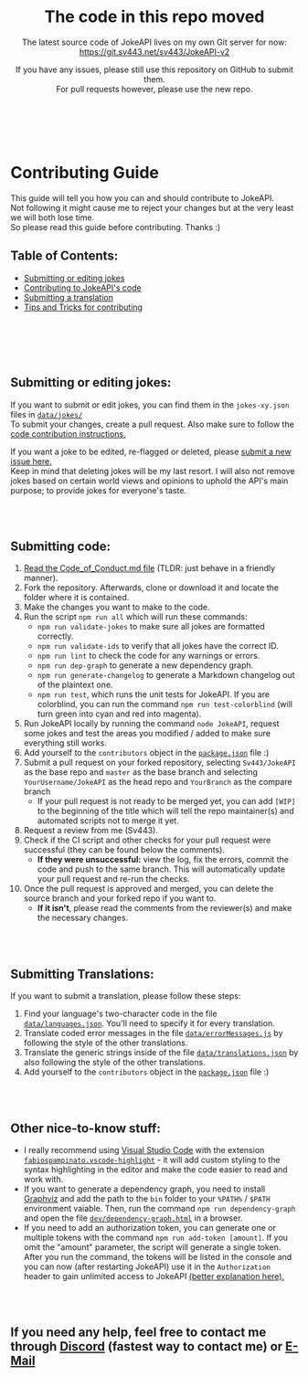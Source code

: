 <div align="center" style="text-align:center">

# The code in this repo moved
The latest source code of JokeAPI lives on my own Git server for now: https://git.sv443.net/sv443/JokeAPI-v2  
  
If you have any issues, please still use this repository on GitHub to submit them.  
For pull requests however, please use the new repo.  

</div>

<br><br><br><br>

# Contributing Guide
This guide will tell you how you can and should contribute to JokeAPI.  
Not following it might cause me to reject your changes but at the very least we will both lose time.  
So please read this guide before contributing. Thanks :)

## Table of Contents:
- [Submitting or editing jokes](#submitting-or-editing-jokes)
- [Contributing to JokeAPI's code](#submitting-code)
- [Submitting a translation](#submitting-translations)
- [Tips and Tricks for contributing](#other-nice-to-know-stuff)

<br><br><br><br>

## Submitting or editing jokes:
If you want to submit or edit jokes, you can find them in the `jokes-xy.json` files in [`data/jokes/`](../data/jokes/)  
To submit your changes, create a pull request. Also make sure to follow the [code contribution instructions.](#submitting-code)  
  
If you want a joke to be edited, re-flagged or deleted, please [submit a new issue here.](https://github.com/Sv443/JokeAPI/issues/new?assignees=Sv443&labels=joke+edit&template=3_edit_a_joke.md)  
Keep in mind that deleting jokes will be my last resort. I will also not remove jokes based on certain world views and opinions to uphold the API's main purpose; to provide jokes for everyone's taste.  
<!-- TODO: provide source of dark jokes, since this is fully transparent and open source software -->

<br><br>

## Submitting code:
1. [Read the Code_of_Conduct.md file](./Code_of_Conduct.md) (TLDR: just behave in a friendly manner).
2. Fork the repository. Afterwards, clone or download it and locate the folder where it is contained.
3. Make the changes you want to make to the code.
4. Run the script `npm run all` which will run these commands:
    - `npm run validate-jokes` to make sure all jokes are formatted correctly.
    - `npm run validate-ids` to verify that all jokes have the correct ID.
    - `npm run lint` to check the code for any warnings or errors.
    - `npm run dep-graph` to generate a new dependency graph.
    - `npm run generate-changelog` to generate a Markdown changelog out of the plaintext one.
    - `npm run test`, which runs the unit tests for JokeAPI. If you are colorblind, you can run the command `npm run test-colorblind` (will turn green into cyan and red into magenta).
5. Run JokeAPI locally by running the command `node JokeAPI`, request some jokes and test the areas you modified / added to make sure everything still works.
6. Add yourself to the `contributors` object in the [`package.json`](https://git.sv443.net/sv443/JokeAPI-v2/src/main/package.json) file :)
    <!-- - **If it doesn't exist or is empty** please add it using the second format on [this website](https://flaviocopes.com/package-json/#contributors) -->
7. Submit a pull request on your forked repository, selecting `Sv443/JokeAPI` as the base repo and `master` as the base branch and selecting `YourUsername/JokeAPI` as the head repo and `YourBranch` as the compare branch
    - If your pull request is not ready to be merged yet, you can add `[WIP]` to the beginning of the title which will tell the repo maintainer(s) and automated scripts not to merge it yet.
8. Request a review from me (Sv443).
9. Check if the CI script and other checks for your pull request were successful (they can be found below the comments).
    - **If they were unsuccessful:** view the log, fix the errors, commit the code and push to the same branch. This will automatically update your pull request and re-run the checks.
10. Once the pull request is approved and merged, you can delete the source branch and your forked repo if you want to.  
    - **If it isn't**, please read the comments from the reviewer(s) and make the necessary changes.
  
<br><br>

## Submitting Translations:
If you want to submit a translation, please follow these steps:  
1. Find your language's two-character code in the file [`data/languages.json`](https://git.sv443.net/sv443/JokeAPI-v2/src/main/data/languages.json). You'll need to specify it for every translation.
2. Translate coded error messages in the file [`data/errorMessages.js`](https://git.sv443.net/sv443/JokeAPI-v2/src/main/data/errorMessages.js) by following the style of the other translations.
3. Translate the generic strings inside of the file [`data/translations.json`](https://git.sv443.net/sv443/JokeAPI-v2/src/main/data/translations.json) by also following the style of the other translations.
4. Add yourself to the `contributors` object in the [`package.json`](https://git.sv443.net/sv443/JokeAPI-v2/src/main/package.json) file :)

<br><br>

## Other nice-to-know stuff:
- I really recommend using [Visual Studio Code](https://code.visualstudio.com/) with the extension [`fabiospampinato.vscode-highlight`](https://marketplace.visualstudio.com/items?itemName=fabiospampinato.vscode-highlight) - it will add custom styling to the syntax highlighting in the editor and make the code easier to read and work with.  
- If you want to generate a dependency graph, you need to install [Graphviz](https://graphviz.gitlab.io/download/) and add the path to the `bin` folder to your `%PATH%` / `$PATH` environment vaiable. Then, run the command `npm run dependency-graph` and open the file [`dev/dependency-graph.html`](../dev/dependency-graph.html) in a browser.  
- If you need to add an authorization token, you can generate one or multiple tokens with the command `npm run add-token [amount]`. If you omit the "amount" parameter, the script will generate a single token. After you run the command, the tokens will be listed in the console and you can now (after restarting JokeAPI) use it in the `Authorization` header to gain unlimited access to JokeAPI [(better explanation here).](https://jokeapi.dev/#api-tokens)  

<br><br>

## If you need any help, feel free to contact me through [Discord](https://sv443.net/discord) (fastest way to contact me) or [E-Mail](mailto:contact@sv443.net?subject=Questions%20about%20contributing%20to%20JokeAPI)
